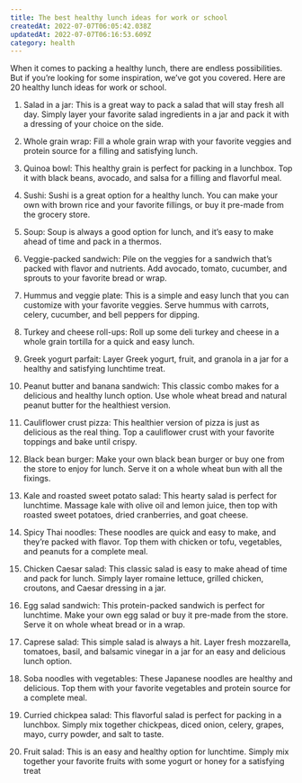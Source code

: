 ```yaml
---
title: The best healthy lunch ideas for work or school
createdAt: 2022-07-07T06:05:42.038Z
updatedAt: 2022-07-07T06:16:53.609Z
category: health
---
```


When it comes to packing a healthy lunch, there are endless possibilities. But if you’re looking for some inspiration, we’ve got you covered. Here are 20 healthy lunch ideas for work or school.

1. Salad in a jar: This is a great way to pack a salad that will stay fresh all day. Simply layer your favorite salad ingredients in a jar and pack it with a dressing of your choice on the side.

2. Whole grain wrap: Fill a whole grain wrap with your favorite veggies and protein source for a filling and satisfying lunch.

3. Quinoa bowl: This healthy grain is perfect for packing in a lunchbox. Top it with black beans, avocado, and salsa for a filling and flavorful meal.

4. Sushi: Sushi is a great option for a healthy lunch. You can make your own with brown rice and your favorite fillings, or buy it pre-made from the grocery store.

5. Soup: Soup is always a good option for lunch, and it’s easy to make ahead of time and pack in a thermos.

6. Veggie-packed sandwich: Pile on the veggies for a sandwich that’s packed with flavor and nutrients. Add avocado, tomato, cucumber, and sprouts to your favorite bread or wrap.

7. Hummus and veggie plate: This is a simple and easy lunch that you can customize with your favorite veggies. Serve hummus with carrots, celery, cucumber, and bell peppers for dipping.

8. Turkey and cheese roll-ups: Roll up some deli turkey and cheese in a whole grain tortilla for a quick and easy lunch.

9. Greek yogurt parfait: Layer Greek yogurt, fruit, and granola in a jar for a healthy and satisfying lunchtime treat.

10. Peanut butter and banana sandwich: This classic combo makes for a delicious and healthy lunch option. Use whole wheat bread and natural peanut butter for the healthiest version.

11. Cauliflower crust pizza: This healthier version of pizza is just as delicious as the real thing. Top a cauliflower crust with your favorite toppings and bake until crispy.

12. Black bean burger: Make your own black bean burger or buy one from the store to enjoy for lunch. Serve it on a whole wheat bun with all the fixings.

13. Kale and roasted sweet potato salad: This hearty salad is perfect for lunchtime. Massage kale with olive oil and lemon juice, then top with roasted sweet potatoes, dried cranberries, and goat cheese.

14. Spicy Thai noodles: These noodles are quick and easy to make, and they’re packed with flavor. Top them with chicken or tofu, vegetables, and peanuts for a complete meal.

15. Chicken Caesar salad: This classic salad is easy to make ahead of time and pack for lunch. Simply layer romaine lettuce, grilled chicken, croutons, and Caesar dressing in a jar.

16. Egg salad sandwich: This protein-packed sandwich is perfect for lunchtime. Make your own egg salad or buy it pre-made from the store. Serve it on whole wheat bread or in a wrap.

17. Caprese salad: This simple salad is always a hit. Layer fresh mozzarella, tomatoes, basil, and balsamic vinegar in a jar for an easy and delicious lunch option.

18. Soba noodles with vegetables: These Japanese noodles are healthy and delicious. Top them with your favorite vegetables and protein source for a complete meal.

19. Curried chickpea salad: This flavorful salad is perfect for packing in a lunchbox. Simply mix together chickpeas, diced onion, celery, grapes, mayo, curry powder, and salt to taste.

20. Fruit salad: This is an easy and healthy option for lunchtime. Simply mix together your favorite fruits with some yogurt or honey for a satisfying treat
